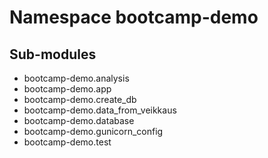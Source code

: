 Namespace bootcamp-demo
=======================

Sub-modules
-----------
* bootcamp-demo.analysis
* bootcamp-demo.app
* bootcamp-demo.create_db
* bootcamp-demo.data_from_veikkaus
* bootcamp-demo.database
* bootcamp-demo.gunicorn_config
* bootcamp-demo.test